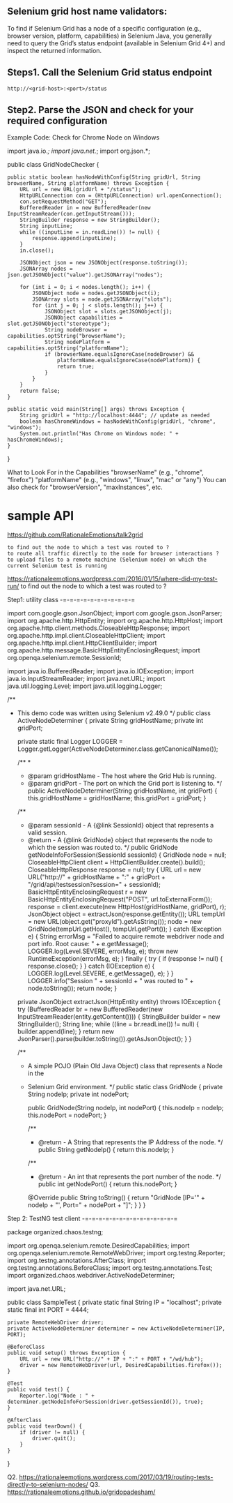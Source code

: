 Selenium grid host name validators:
-------------------------------------

To find if Selenium Grid has a node of a specific configuration (e.g., browser version, platform, capabilities) in Selenium Java, you generally need to query the Grid’s status endpoint (available in Selenium Grid 4+) and inspect the returned information.

Steps1. Call the Selenium Grid status endpoint
-----------------------------------------------
	http://<grid-host>:<port>/status

Step2. Parse the JSON and check for your required configuration
-----------------------------------------------------------------


Example Code: Check for Chrome Node on Windows

import java.io.*;
import java.net.*;
import org.json.*;

public class GridNodeChecker {

    public static boolean hasNodeWithConfig(String gridUrl, String browserName, String platformName) throws Exception {
        URL url = new URL(gridUrl + "/status");
        HttpURLConnection con = (HttpURLConnection) url.openConnection();
        con.setRequestMethod("GET");
        BufferedReader in = new BufferedReader(new InputStreamReader(con.getInputStream()));
        StringBuilder response = new StringBuilder();
        String inputLine;
        while ((inputLine = in.readLine()) != null) {
            response.append(inputLine);
        }
        in.close();

        JSONObject json = new JSONObject(response.toString());
        JSONArray nodes = json.getJSONObject("value").getJSONArray("nodes");

        for (int i = 0; i < nodes.length(); i++) {
            JSONObject node = nodes.getJSONObject(i);
            JSONArray slots = node.getJSONArray("slots");
            for (int j = 0; j < slots.length(); j++) {
                JSONObject slot = slots.getJSONObject(j);
                JSONObject capabilities = slot.getJSONObject("stereotype");
                String nodeBrowser = capabilities.optString("browserName");
                String nodePlatform = capabilities.optString("platformName");
                if (browserName.equalsIgnoreCase(nodeBrowser) &&
                    platformName.equalsIgnoreCase(nodePlatform)) {
                    return true;
                }
            }
        }
        return false;
    }

    public static void main(String[] args) throws Exception {
        String gridUrl = "http://localhost:4444"; // update as needed
        boolean hasChromeWindows = hasNodeWithConfig(gridUrl, "chrome", "windows");
        System.out.println("Has Chrome on Windows node: " + hasChromeWindows);
    }
}


What to Look For in the Capabilities
	"browserName" (e.g., "chrome", "firefox")
	"platformName" (e.g., "windows", "linux", "mac" or "any")
	You can also check for "browserVersion", "maxInstances", etc.



# sample API

https://github.com/RationaleEmotions/talk2grid

	to find out the node to which a test was routed to ?
	to route all traffic directly to the node for browser interactions ?
	to upload files to a remote machine (Selenium node) on which the current Selenium test is running

https://rationaleemotions.wordpress.com/2016/01/15/where-did-my-test-run/
	to find out the node to which a test was routed to ?

Step1: utility class 
-=-=-=-=-=-=-=-=-=-=-=

import com.google.gson.JsonObject;
import com.google.gson.JsonParser;
import org.apache.http.HttpEntity;
import org.apache.http.HttpHost;
import org.apache.http.client.methods.CloseableHttpResponse;
import org.apache.http.impl.client.CloseableHttpClient;
import org.apache.http.impl.client.HttpClientBuilder;
import org.apache.http.message.BasicHttpEntityEnclosingRequest;
import org.openqa.selenium.remote.SessionId;
 
import java.io.BufferedReader;
import java.io.IOException;
import java.io.InputStreamReader;
import java.net.URL;
import java.util.logging.Level;
import java.util.logging.Logger;
 
/**
 * This demo code was written using Selenium v2.49.0
 */
public class ActiveNodeDeterminer {
    private String gridHostName;
    private int gridPort;
 
    private static final Logger LOGGER = Logger.getLogger(ActiveNodeDeterminer.class.getCanonicalName());
 
    /**
     *
     * @param gridHostName - The host where the Grid Hub is running.
     * @param gridPort - The port on which the Grid port is listening to.
     */
    public ActiveNodeDeterminer(String gridHostName, int gridPort) {
        this.gridHostName = gridHostName;
        this.gridPort = gridPort;
    }
 
    /**
     * @param sessionId - A {@link SessionId} object that represents a valid session.
     * @return - A {@link GridNode} object that represents the node to which the session was routed to.
     */
    public GridNode getNodeInfoForSession(SessionId sessionId) {
        GridNode node = null;
        CloseableHttpClient client = HttpClientBuilder.create().build();
        CloseableHttpResponse response = null;
        try {
            URL url = new URL("http://" + gridHostName + ":" + gridPort + "/grid/api/testsession?session=" + sessionId);
            BasicHttpEntityEnclosingRequest r = new BasicHttpEntityEnclosingRequest("POST", url.toExternalForm());
            response = client.execute(new HttpHost(gridHostName, gridPort), r);
            JsonObject object = extractJson(response.getEntity());
            URL tempUrl = new URL(object.get("proxyId").getAsString());
            node = new GridNode(tempUrl.getHost(), tempUrl.getPort());
        } catch (Exception e) {
            String errorMsg = "Failed to acquire remote webdriver node and port info. Root cause: " + e.getMessage();
            LOGGER.log(Level.SEVERE, errorMsg, e);
            throw new RuntimeException(errorMsg, e);
        } finally {
            try {
                if (response != null) {
                    response.close();
                }
            } catch (IOException e) {
                LOGGER.log(Level.SEVERE, e.getMessage(), e);
            }
        }
        LOGGER.info("Session " + sessionId + " was routed to " + node.toString());
        return node;
    }
 
    private JsonObject extractJson(HttpEntity entity) throws IOException {
        try (BufferedReader br = new BufferedReader(new InputStreamReader(entity.getContent()))) {
            StringBuilder builder = new StringBuilder();
            String line;
            while ((line = br.readLine()) != null) {
                builder.append(line);
            }
            return new JsonParser().parse(builder.toString()).getAsJsonObject();
        }
    }
 
    /**
     * A simple POJO (Plain Old Java Object) class that represents a Node in the
     * Selenium Grid environment.
     */
    public static class GridNode {
        private String nodeIp;
        private int nodePort;
 
 
        public GridNode(String nodeIp, int nodePort) {
            this.nodeIp = nodeIp;
            this.nodePort = nodePort;
        }
 
        /**
         * @return - A String that represents the IP Address of the node.
         */
        public String getNodeIp() {
            return this.nodeIp;
        }
 
        /**
         * @return - An int that represents the port number of the node.
         */
        public int getNodePort() {
            return this.nodePort;
        }
 
        @Override
        public String toString() {
            return "GridNode [IP='" + nodeIp + "', Port=" + nodePort + "]";
        }
    }
}

Step 2: TestNG test client
-=-=-=-=-=-=-=-=-=-=-=-=-=-=

package organized.chaos.testng;
 
import org.openqa.selenium.remote.DesiredCapabilities;
import org.openqa.selenium.remote.RemoteWebDriver;
import org.testng.Reporter;
import org.testng.annotations.AfterClass;
import org.testng.annotations.BeforeClass;
import org.testng.annotations.Test;
import organized.chaos.webdriver.ActiveNodeDeterminer;
 
import java.net.URL;
 
public class SampleTest {
    private static final String IP = "localhost";
    private static final int PORT = 4444;
 
    private RemoteWebDriver driver;
    private ActiveNodeDeterminer determiner = new ActiveNodeDeterminer(IP, PORT);
 
    @BeforeClass
    public void setup() throws Exception {
        URL url = new URL("http://" + IP + ":" + PORT + "/wd/hub");
        driver = new RemoteWebDriver(url, DesiredCapabilities.firefox());
    }
 
    @Test
    public void test() {
        Reporter.log("Node : " + determiner.getNodeInfoForSession(driver.getSessionId()), true);
    }
 
    @AfterClass
    public void tearDown() {
        if (driver != null) {
            driver.quit();
        }
    }
}


Q2. https://rationaleemotions.wordpress.com/2017/03/19/routing-tests-directly-to-selenium-nodes/
Q3. https://rationaleemotions.github.io/gridopadesham/





